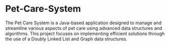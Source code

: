 # Pet-Care-System
The Pet Care System is a Java-based application designed to manage and streamline various aspects of pet care using advanced data structures and algorithms. This project focuses on implementing efficient solutions through the use of a Doubly Linked List and Graph data structures.
